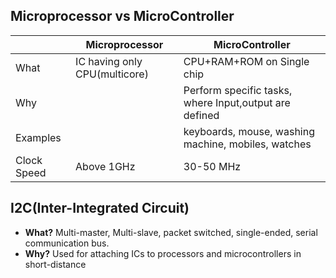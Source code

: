 ## Microprocessor	vs MicroController

||Microprocessor|MicroController|
|---|---|---|
|What| IC having only CPU(multicore)|CPU+RAM+ROM on Single chip|
|Why||Perform specific tasks, where Input,output are defined|
|Examples||keyboards, mouse, washing machine, mobiles, watches|
|Clock Speed|Above 1GHz|30-50 MHz|

## I2C(Inter-Integrated Circuit)
- **What?**  Multi-master, Multi-slave, packet switched, single-ended, serial communication bus.
- **Why?** Used for attaching ICs to processors and microcontrollers in short-distance

